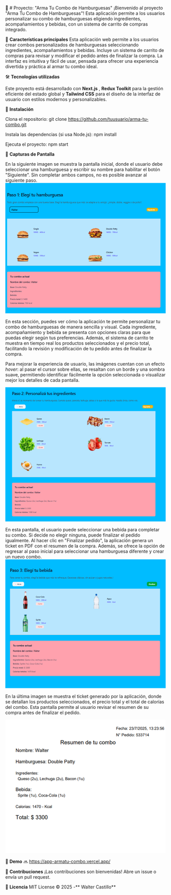 🍔 # Proyecto: "Arma Tu Combo de Hamburguesas" 
¡Bienvenido al proyecto "Arma Tu Combo de Hamburguesas"! Esta aplicación permite a los usuarios personalizar su combo de hamburguesas eligiendo ingredientes, acompañamientos y bebidas, con un sistema de carrito de compras integrado.

🚀 **Características principales**
Esta aplicación web permite a los usuarios crear combos personalizados de hamburguesas seleccionando ingredientes, acompañamientos y bebidas. Incluye un sistema de carrito de compras para revisar y modificar el pedido antes de finalizar la compra. La interfaz es intuitiva y fácil de usar, pensada para ofrecer una experiencia divertida y práctica al armar tu combo ideal.


🛠️ **Tecnologías utilizadas**

Este proyecto está desarrollado con **Next.js** , **Redux Toolkit** para la gestión eficiente del estado global y **Tailwind CSS** para el diseño de la interfaz de usuario con estilos modernos y personalizables.


📌 **Instalación**

Clona el repositorio:
git clone https://github.com/tuusuario/arma-tu-combo.git  

Instala las dependencias (si usa Node.js):
npm install  


Ejecuta el proyecto:
npm start  

📸 **Capturas de Pantalla**

En la siguiente imagen se muestra la pantalla inicial, donde el usuario debe seleccionar una hamburguesa y escribir su nombre para habilitar el botón "Siguiente". Sin completar ambos campos, no es posible avanzar al siguiente paso.
![alt text](image.png)

En esta sección, puedes ver cómo la aplicación te permite personalizar tu combo de hamburguesas de manera sencilla y visual. Cada ingrediente, acompañamiento y bebida se presenta con opciones claras para que puedas elegir según tus preferencias. Además, el sistema de carrito te muestra en tiempo real los productos seleccionados y el precio total, facilitando la revisión y modificación de tu pedido antes de finalizar la compra.

Para mejorar la experiencia de usuario, las imágenes cuentan con un efecto *hover*: al pasar el cursor sobre ellas, se resaltan con un borde y una sombra suave, permitiendo identificar fácilmente la opción seleccionada o visualizar mejor los detalles de cada pantalla.

![alt text](image-1.png)

En esta pantalla, el usuario puede seleccionar una bebida para completar su combo. Si decide no elegir ninguna, puede finalizar el pedido igualmente. Al hacer clic en "Finalizar pedido", la aplicación genera un ticket en PDF con el resumen de la compra. Además, se ofrece la opción de regresar al paso inicial para seleccionar una hamburguesa diferente y crear un nuevo combo.
![alt text](image-2.png)

En la última imagen se muestra el ticket generado por la aplicación, donde se detallan los productos seleccionados, el precio total y el total de calorías del combo. Esta pantalla permite al usuario revisar el resumen de su compra antes de finalizar el pedido.

![alt text](image-3.png)

🔗 **Demo**
🔜 https://app-armatu-combo.vercel.app/

🤝 **Contribuciones**
¡Las contribuciones son bienvenidas! Abre un issue o envía un pull request.

📜 **Licencia**
MIT License © 2025 -** Walter Castillo**